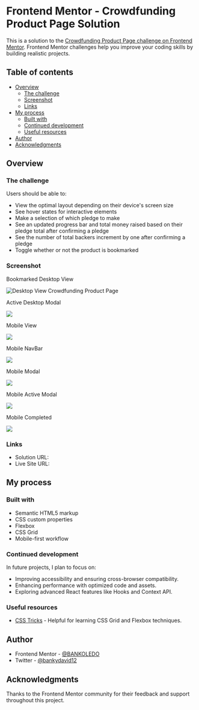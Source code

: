 # Frontend Mentor - Crowdfunding Product Page Solution

This is a solution to the [Crowdfunding Product Page challenge on Frontend Mentor](https://www.frontendmentor.io/challenges/crowdfunding-product-page-7uvcZe7ZR). Frontend Mentor challenges help you improve your coding skills by building realistic projects.

## Table of contents

- [Overview](#overview)
  - [The challenge](#the-challenge)
  - [Screenshot](#screenshot)
  - [Links](#links)
- [My process](#my-process)
  - [Built with](#built-with)
  - [Continued development](#continued-development)
  - [Useful resources](#useful-resources)
- [Author](#author)
- [Acknowledgments](#acknowledgments)

## Overview

### The challenge

Users should be able to:

- View the optimal layout depending on their device's screen size
- See hover states for interactive elements
- Make a selection of which pledge to make
- See an updated progress bar and total money raised based on their pledge total after confirming a pledge
- See the number of total backers increment by one after confirming a pledge
- Toggle whether or not the product is bookmarked

### Screenshot

Bookmarked Desktop View 

![Desktop View Crowdfunding Product Page](./images/Macbook-Air-127.0.0.1%20(2).png)

Active Desktop Modal 

![](./images/Macbook-Air-127.0.0.1%20(3).png)


Mobile View 

![](./images/iPhone-13-PRO-127.0.0.1%20(3).png
)

Mobile NavBar 

![](./images/iPhone-13-PRO-127.0.0.1%20(4).png)

Mobile Modal

![](./images/iPhone-13-PRO-127.0.0.1%20(5).png)

Mobile Active Modal 

![](./images/iPhone-13-PRO-127.0.0.1%20(6).png)

Mobile Completed 

![](./images/iPhone-13-PRO-127.0.0.1%20(7).png)

### Links

- Solution URL: [](https://github.com/BANKOLEDO/crowdfunding-product-page)
- Live Site URL: [](https://bankoledo.github.io/crowdfunding-product-page/)

## My process

### Built with

- Semantic HTML5 markup
- CSS custom properties
- Flexbox
- CSS Grid
- Mobile-first workflow

### Continued development

In future projects, I plan to focus on:

- Improving accessibility and ensuring cross-browser compatibility.
- Enhancing performance with optimized code and assets.
- Exploring advanced React features like Hooks and Context API.

### Useful resources

- [CSS Tricks](https://css-tricks.com/) - Helpful for learning CSS Grid and Flexbox techniques.

## Author

- Frontend Mentor - [@BANKOLEDO](https://www.frontendmentor.io/profile/BANKOLEDO)
- Twitter - [@bankydavid12](https://www.twitter.com/bankydavid12)

## Acknowledgments

Thanks to the Frontend Mentor community for their feedback and support throughout this project.
